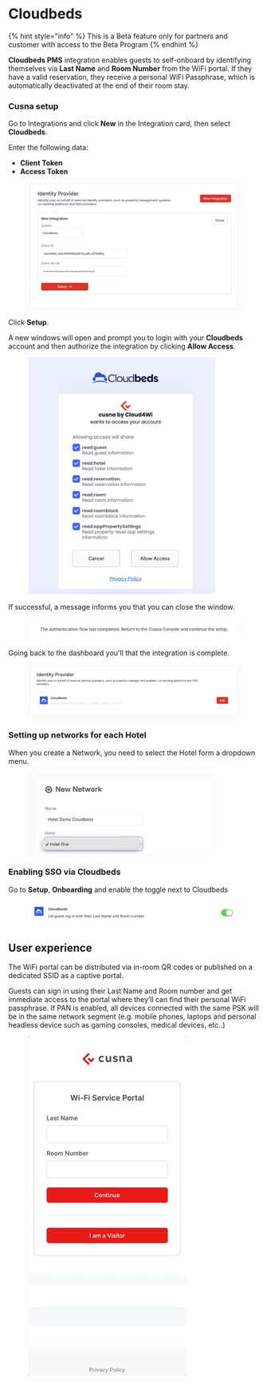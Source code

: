 # Cloudbeds

{% hint style="info" %}
This is a Beta feature only for partners and customer with access to the Beta Program
{% endhint %}

**Cloudbeds PMS** integration enables guests to self-onboard by identifying themselves via **Last Name** and **Room Number** from the WiFi portal. If they have a valid reservation, they receive a personal WiFi Passphrase, which is automatically deactivated at the end of their room stay.



### Cusna setup

Go to Integrations and click **New** in the Integration card, then select **Cloudbeds**.

Enter the following data:

* **Client Token**
* **Access Token**

<figure><img src="../../.gitbook/assets/image (3) (1) (1).png" alt=""><figcaption></figcaption></figure>

Click **Setup**.&#x20;

A new windows will open and prompt you to login with your **Cloudbeds** account and then authorize the integration by clicking **Allow Access**.

<figure><img src="../../.gitbook/assets/image (2) (1) (1).png" alt="" width="375"><figcaption></figcaption></figure>

If successful, a message informs you that you can close the window.

<figure><img src="../../.gitbook/assets/image (4) (1).png" alt=""><figcaption></figcaption></figure>

Going back to the dashboard you'll that the integration is complete.

<figure><img src="../../.gitbook/assets/image (1) (1) (1).png" alt=""><figcaption></figcaption></figure>

### Setting up networks for each Hotel

When you create a Network, you need to select the Hotel form a dropdown menu.

<figure><img src="../../.gitbook/assets/image (5) (1).png" alt="" width="375"><figcaption></figcaption></figure>



### Enabling SSO via Cloudbeds

Go to **Setup**, **Onboarding** and enable the toggle next to Cloudbeds

<figure><img src="../../.gitbook/assets/image (3) (1).png" alt=""><figcaption></figcaption></figure>



## User experience

The WiFi portal can be distributed via in-room QR codes or published on a dedicated SSID as a captive portal.

Guests can sign in using their Last Name and Room number and get immediate access to the portal where they’ll can find their personal WiFi passphrase. If PAN is enabled, all devices connected with the same PSK will be in the same network segment (e.g. mobile phones, laptops and personal headless device such as gaming consoles, medical devices, etc..)



<figure><img src="../../.gitbook/assets/operaUX.gif" alt=""><figcaption></figcaption></figure>

